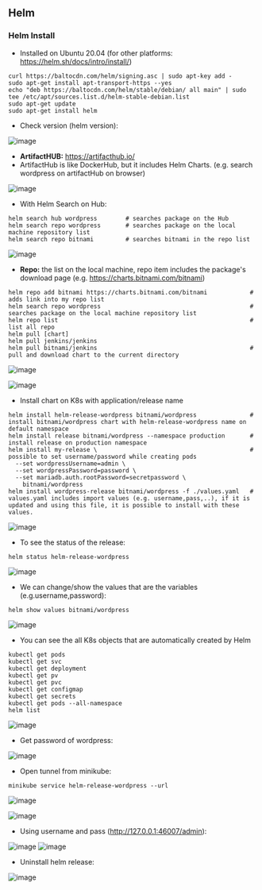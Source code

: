 ## Helm

### Helm Install
- Installed on Ubuntu 20.04 (for other platforms: https://helm.sh/docs/intro/install/)

```
curl https://baltocdn.com/helm/signing.asc | sudo apt-key add -
sudo apt-get install apt-transport-https --yes
echo "deb https://baltocdn.com/helm/stable/debian/ all main" | sudo tee /etc/apt/sources.list.d/helm-stable-debian.list
sudo apt-get update
sudo apt-get install helm
```
- Check version (helm version):

![image](https://user-images.githubusercontent.com/10358317/153708424-d875f4bc-1af5-4169-85af-c87044e64f17.png)

- **ArtifactHUB:** https://artifacthub.io/
- ArtifactHub is like DockerHub, but it includes Helm Charts. (e.g. search wordpress on artifactHub on browser)

![image](https://user-images.githubusercontent.com/10358317/153708626-6715df00-81c0-4314-b2fa-6c6b563a1af1.png)

- With Helm Search on Hub:
```
helm search hub wordpress        # searches package on the Hub
helm search repo wordpress       # searches package on the local machine repository list
helm search repo bitnami         # searches bitnami in the repo list   

```
![image](https://user-images.githubusercontent.com/10358317/153708687-c2542aa5-e763-4967-b8a9-0f4b82ab7af0.png)




- **Repo:** the list on the local machine, repo item includes the package's download page (e.g. https://charts.bitnami.com/bitnami) 

```
helm repo add bitnami https://charts.bitnami.com/bitnami            # adds link into my repo list
helm search repo wordpress                                          # searches package on the local machine repository list
helm repo list                                                      # list all repo
helm pull [chart]
helm pull jenkins/jenkins
helm pull bitnami/jenkins                                           # pull and download chart to the current directory
```

![image](https://user-images.githubusercontent.com/10358317/153730338-0f00f81b-b2e8-4fd9-be3c-3a8acd9e2d2a.png)

![image](https://user-images.githubusercontent.com/10358317/153730367-6ef92437-49bd-47df-8ca2-009301872614.png)

- Install chart on K8s with application/release name
 
```
helm install helm-release-wordpress bitnami/wordpress               # install bitnami/wordpress chart with helm-release-wordpress name on default namespace
helm install release bitnami/wordpress --namespace production       # install release on production namespace
helm install my-release \                                           # possible to set username/password while creating pods
  --set wordpressUsername=admin \
  --set wordpressPassword=password \
  --set mariadb.auth.rootPassword=secretpassword \
    bitnami/wordpress
helm install wordpress-release bitnami/wordpress -f ./values.yaml   # values.yaml includes import values (e.g. username,pass,..), if it is updated and using this file, it is possible to install with these values.     
```

![image](https://user-images.githubusercontent.com/10358317/153709179-d36c5c8a-39d9-4ba4-ab30-243706caa6ae.png)

- To see the status of the release:

```
helm status helm-release-wordpress
```
![image](https://user-images.githubusercontent.com/10358317/153711226-1d058594-9ba9-402d-a422-4f2c95e19070.png)

- We can change/show the values that are the variables (e.g.username,password): 
```
helm show values bitnami/wordpress
```
![image](https://user-images.githubusercontent.com/10358317/153711295-2a25ea75-6ce1-434f-9138-54b262c100f1.png)


- You can see the all K8s objects that are automatically created by Helm

```
kubectl get pods
kubectl get svc
kubectl get deployment
kubectl get pv
kubectl get pvc
kubectl get configmap
kubectl get secrets
kubectl get pods --all-namespace
helm list
```
![image](https://user-images.githubusercontent.com/10358317/153709719-c26478a4-cad5-4d9b-80ab-9302c89629e2.png)

- Get password of wordpress:

![image](https://user-images.githubusercontent.com/10358317/153709965-d702a32a-0041-4c5d-b0de-12b229476dfe.png)

- Open tunnel from minikube:

```
minikube service helm-release-wordpress --url
```

![image](https://user-images.githubusercontent.com/10358317/153709988-8252a1f1-dd56-46a3-a2d5-8ea8e7423a61.png)

![image](https://user-images.githubusercontent.com/10358317/153710041-47838752-ff54-4321-9fc1-e4d37211840d.png)

- Using username and pass (http://127.0.0.1:46007/admin):

![image](https://user-images.githubusercontent.com/10358317/153710100-cc29ac32-4f7d-4c69-a466-31dac86c1f06.png)
![image](https://user-images.githubusercontent.com/10358317/153710112-697852b5-e3c9-4166-9038-f9494b99488f.png)

- Uninstall helm release:

![image](https://user-images.githubusercontent.com/10358317/153711396-c6b4e973-22a3-4246-99a0-026ff4c7c14c.png)
